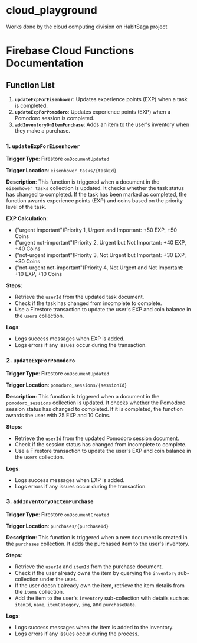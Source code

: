 # cloud_playground
Works done by the cloud computing division on HabitSaga project

# Firebase Cloud Functions Documentation

## Function List

1. **`updateExpForEisenhower`**: Updates experience points (EXP) when a task is completed.
2. **`updateExpForPomodoro`**: Updates experience points (EXP) when a Pomodoro session is completed.
3. **`addInventoryOnItemPurchase`**: Adds an item to the user's inventory when they make a purchase.

### 1. `updateExpForEisenhower`

**Trigger Type**: Firestore `onDocumentUpdated`

**Trigger Location**: `eisenhower_tasks/{taskId}`

**Description**: This function is triggered when a document in the `eisenhower_tasks` collection is updated. It checks whether the task status has changed to completed. If the task has been marked as completed, the function awards experience points (EXP) and coins based on the priority level of the task.

**EXP Calculation**:
- ("urgent important")Priority 1, Urgent and Important: +50 EXP, +50 Coins
- ("urgent not-important")Priority 2, Urgent but Not Important: +40 EXP, +40 Coins
- ("not-urgent important")Priority 3, Not Urgent but Important: +30 EXP, +30 Coins
- ("not-urgent not-important")Priority 4, Not Urgent and Not Important: +10 EXP, +10 Coins

**Steps**:
- Retrieve the `userId` from the updated task document.
- Check if the task has changed from incomplete to complete.
- Use a Firestore transaction to update the user's EXP and coin balance in the `users` collection.

**Logs**:
- Logs success messages when EXP is added.
- Logs errors if any issues occur during the transaction.

### 2. `updateExpForPomodoro`

**Trigger Type**: Firestore `onDocumentUpdated`

**Trigger Location**: `pomodoro_sessions/{sessionId}`

**Description**: This function is triggered when a document in the `pomodoro_sessions` collection is updated. It checks whether the Pomodoro session status has changed to completed. If it is completed, the function awards the user with 25 EXP and 10 Coins.

**Steps**:
- Retrieve the `userId` from the updated Pomodoro session document.
- Check if the session status has changed from incomplete to complete.
- Use a Firestore transaction to update the user's EXP and coin balance in the `users` collection.

**Logs**:
- Logs success messages when EXP is added.
- Logs errors if any issues occur during the transaction.

### 3. `addInventoryOnItemPurchase`

**Trigger Type**: Firestore `onDocumentCreated`

**Trigger Location**: `purchases/{purchaseId}`

**Description**: This function is triggered when a new document is created in the `purchases` collection. It adds the purchased item to the user's inventory.

**Steps**:
- Retrieve the `userId` and `itemId` from the purchase document.
- Check if the user already owns the item by querying the `inventory` sub-collection under the user.
- If the user doesn't already own the item, retrieve the item details from the `items` collection.
- Add the item to the user's `inventory` sub-collection with details such as `itemId`, `name`, `itemCategory`, `img`, and `purchaseDate`.

**Logs**:
- Logs success messages when the item is added to the inventory.
- Logs errors if any issues occur during the process.

